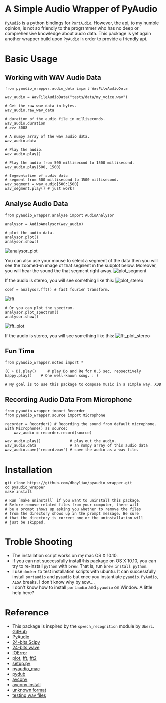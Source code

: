 # A Simple Audio Wrapper of PyAudio

[`PyAudio`](https://people.csail.mit.edu/hubert/pyaudio/) is a python bindings for [`PortAudio`](http://www.portaudio.com/). However, the api, to my humble opinion, is not so friendly to the programmer who has no deep or comprehensive knowledge about audio data. This package is yet again another wrapper build upon `PyAudio` in order to provide a friendly api.

# Basic Usage

## Working with WAV Audio Data

```{python}
from pyaudio_wrapper.audio_data import WavFileAudioData

wav_audio = WavFileAudioData("tests/data/my_voice.wav")

# Get the raw wav data in bytes.
wav_audio.raw_wav_data

# duration of the audio file in milliseconds.
wav_audio.duration     
# >>> 3008

# A numpy array of the wav audio data.
wav_audio.data         

# Play the audio.
wav_audio.play()       

# Play the audio from 500 millisecond to 1500 millisecond.
wav_audio.play(500, 1500)

# Segmentation of audio data
# segment from 500 millisecond to 1500 millisecond.
wav_segment = wav_audio[500:1500] 
wav_segment.play() # just work!
```

## Analyse Audio Data

```{python}
from pyaudio_wrapper.analyse import AudioAnalysor

analysor = AudioAnalysor(wav_audio)

# plot the audio data.
analysor.plot() 
analysor.show()
```
![analysor_plot](img/analysor_plot.png)

You can also use your mouse to select a segment of the data then you will see the zoomed-in image of that segment in the subplot below. Moreover, you will hear the sound the that segment right away.
![plot_segment](img/plot_segment.png)

If the audio is stereo, you will see something like this:
![plot_stereo](img/plot_stereo.png)

```{python}
coef = analysor.fft() # fast fourier transform.
```
![fft](img/fft.png)

```{python}
# Or you can plot the spectrum.
analysor.plot_spectrum()
analysor.show()
```
![fft_plot](img/fft_plot.png)

If the audio is stereo, you will see something like this:
![fft_plot_stereo](img/fft_plot_stereo.png)

## Fun Time

```{python}
from pyaudio_wrapper.notes import *

(C + D).play()     # play Do and Re for 0.5 sec, repsectively
happy.play()    # One well-known song. : )

# My goal is to use this package to compose music in a simple way. XDD
```

## Recording Audio Data From Microphone

```{python}
from pyaudio_wrapper import Recorder
from pyaudio_wrapper.source import Microphone

recorder = Recorder() # Recording the sound from default microphone.
with Microphone() as source:
    wav_audio = recorder.record(source)

wav_audio.play()             # play out the audio.
wav_audio.data               # an numpy array of this audio data
wav_audio.save('record.wav') # save the audio as a wav file.
```

# Installation

```
git clone https://github.com/dboyliao/pyaudio_wrapper.git
cd pyaudio_wrapper
make install

# Run `make uninstall` if you want to uninstall this package.
# Before remove related files from your computer, there will 
# be a prompt shows up asking you whether to remove the files 
# from the directory shows up in the prompt message. Be sure 
# that the directory is correct one or the uninstallation will
# just be skipped. 
```

# Troble Shooting

- The installation script works on my mac OS X 10.10.
- If you can not successfully install this package on OS X 10.10, you can try to re-install `python` with `brew`. That is, run `brew install python`.
- I use `docker` to test installation scripts with ubuntu. It can successfully install `portaudio` and `pyaudio` but once you instantiate `pyaudio.PyAudio`, `ALSA` breaks. I don't know why by now....
- I don't know how to install `portaudio` and `pyaudio` on Window. A little help here?

# Reference

- This package is inspired by the `speech_recognition` module by `Uberi`. [GitHub](https://github.com/Uberi/speech_recognition)
- [PyAudio](https://people.csail.mit.edu/hubert/pyaudio/docs/index.html#)
- [24-bits Scipy](https://github.com/scipy/scipy/issues/1930)
- [24-bits wave](http://stackoverflow.com/questions/16767248/how-do-i-write-a-24-bit-wav-file-in-python)
- [IOError](http://stackoverflow.com/questions/28174540/ioerror-errno-input-overflowed-9981)
- [plot](http://stackoverflow.com/questions/18625085/how-to-plot-a-wav-file), [fft](http://stackoverflow.com/questions/23377665/python-scipy-fft-wav-files), [fft2](http://docs.scipy.org/doc/scipy-dev/reference/tutorial/fftpack.html)
- [setup.py](http://stackoverflow.com/questions/15440115/how-would-i-run-a-script-file-as-part-of-the-python-setup-py-install)
- [pyaudio_mac](https://gist.github.com/jiaaro/9767512210a1d80a8a0d)
- [pydub](https://github.com/jiaaro/pydub)
- [avconv](http://www.tecmint.com/avconv-command-examples/)
- [avconv install](http://superuser.com/questions/568464/how-to-install-libav-avconv-on-osx)
- [unknown format](http://stackoverflow.com/questions/17297048/opening-a-wave-file-in-python-unknown-format-49-whats-going-wrong)
- [testing wav files](http://download.wavetlan.com/SVV/Media/HTTP/http-wav.htm)